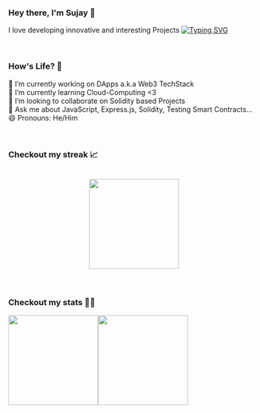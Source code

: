 <!-- ### Hi there 👋


**sujaykumarmag/sujaykumarmag** is a ✨ _special_ ✨ repository because its `README.md` (this file) appears on your GitHub profile.

Here are some ideas to get you started: -->


### Hey there, I'm Sujay 👋

I love developing innovative and interesting Projects 
[![Typing SVG](https://readme-typing-svg.demolab.com?font=Fira+Code&weight=500&size=30&pause=1000&color=F7D8B8&multiline=true&width=435&lines=I+am+a+Full+Stack+Developer;I+am+a+Blockchain+Developer;I+am+a+Data+Analyst)](https://git.io/typing-svg)

<br>

### How's Life? 🌇

🔭 I’m currently working on DApps a.k.a Web3 TechStack <br>
🌱 I’m currently learning Cloud-Computing <3 <br>
👯 I’m looking to collaborate on Solidity based Projects <br>
💬 Ask me about JavaScript, Express.js, Solidity, Testing Smart Contracts...  <br>
😄 Pronouns: He/Him <br>

<br>

### Checkout my streak 📈

<br>

<div align="center">
  <img height="180em" src="http://github-readme-streak-stats.herokuapp.com?user=sujaykumarmag&theme=radical&date_format=M%20j%5B%2C%20Y%5D&background=000000&hide_border=true" />  
</div>

<br> 
<br>

### Checkout my stats 👨‍💻


<img height="180em" src="https://github-readme-stats.vercel.app/api?username=sujaykumarmag&show_icons=true&hide_border=true&&count_private=true&include_all_commits=true&theme=radical" /><img height="180em" src="https://github-readme-stats.vercel.app/api/top-langs/?username=Raajzz&layout=compact" />





